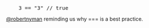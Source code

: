<pre lang="javascript">
    3 == "3" // true
</pre>

[@robertnyman](http://twitter.com/robertnyman) reminding us why === is a best practice.
